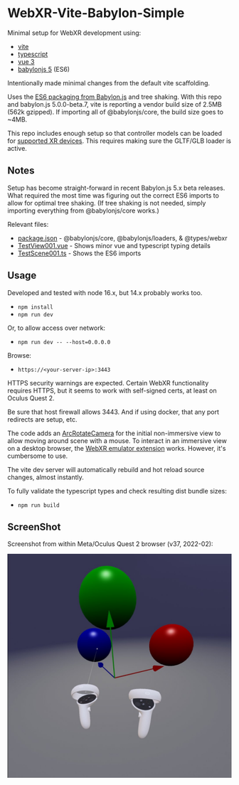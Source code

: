 # WebXR-Vite-Babylon-Simple

Minimal setup for WebXR development using:

* [vite](https://vitejs.dev/)
* [typescript](https://www.typescriptlang.org/)
* [vue 3](https://vuejs.org/)
* [babylonjs 5](https://www.babylonjs.com/) (ES6)

Intentionally made minimal changes from the default vite scaffolding.

Uses the [ES6 packaging from Babylon.js](https://doc.babylonjs.com/divingDeeper/developWithBjs/treeShaking) and tree
shaking. With this repo and babylon.js 5.0.0-beta.7, vite is reporting a vendor build size of 2.5MB (562k gzipped). If
importing all of @babylonjs/core, the build size goes to ~4MB.

This repo includes enough setup so that controller models can be loaded
for [supported XR devices](https://github.com/immersive-web/webxr-input-profiles). This requires making sure the
GLTF/GLB loader is active.

## Notes

Setup has become straight-forward in recent Babylon.js 5.x beta releases. What required the most time was figuring out
the correct ES6 imports to allow for optimal tree shaking. (If tree shaking is not needed, simply importing everything
from @babylonjs/core works.)

Relevant files:

* [package.json](package.json) - @babylonjs/core, @babylonjs/loaders, & @types/webxr
* [TestView001.vue](src/components/TestView001.vue) - Shows minor vue and typescript typing details
* [TestScene001.ts](src/js/TestScene001.ts) - Shows the ES6 imports

## Usage

Developed and tested with node 16.x, but 14.x probably works too.

- `npm install`
- `npm run dev`

Or, to allow access over network:

- `npm run dev -- --host=0.0.0.0`

Browse:

- `https://<your-server-ip>:3443`

HTTPS security warnings are expected. Certain WebXR functionality requires HTTPS, but it seems to work with self-signed
certs, at least on Oculus Quest 2.

Be sure that host firewall allows 3443. And if using docker, that any port redirects are setup, etc.

The code adds an [ArcRotateCamera](https://doc.babylonjs.com/typedoc/classes/babylon.arcrotatecamera) for the initial
non-immersive view to allow moving around scene with a mouse. To interact in an immersive view on a desktop browser, the
[WebXR emulator extension](https://github.com/MozillaReality/WebXR-emulator-extension) works. However, it's cumbersome
to use.

The vite dev server will automatically rebuild and hot reload source changes, almost instantly.

To fully validate the typescript types and check resulting dist bundle sizes:

- `npm run build`

## ScreenShot

Screenshot from within Meta/Oculus Quest 2 browser (v37, 2022-02):

![screenshot](docs/screenshot1.jpg)
